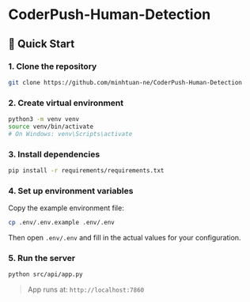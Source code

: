 # CoderPush-Human-Detection
## 🚀 Quick Start

### 1. Clone the repository

```bash
git clone https://github.com/minhtuan-ne/CoderPush-Human-Detection
```

### 2. Create virtual environment

```bash
python3 -m venv venv
source venv/bin/activate  
# On Windows: venv\Scripts\activate
```

### 3. Install dependencies

```bash
pip install -r requirements/requirements.txt
```

### 4. Set up environment variables

Copy the example environment file:

```bash
cp .env/.env.example .env/.env
```

Then open `.env/.env` and fill in the actual values for your configuration.


### 5. Run the server

```bash
python src/api/app.py
```

> App runs at: `http://localhost:7860`

